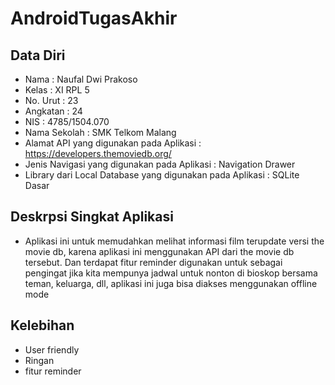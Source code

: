 # AndroidTugasAkhir
## Data Diri
   - Nama          : Naufal Dwi Prakoso
   - Kelas         : XI RPL 5
   - No. Urut      : 23
   - Angkatan      : 24
   - NIS           : 4785/1504.070
   - Nama Sekolah  : SMK Telkom Malang
   - Alamat API yang digunakan pada Aplikasi : https://developers.themoviedb.org/ 
   - Jenis Navigasi yang digunakan pada Aplikasi : Navigation Drawer 
   - Library dari Local Database yang digunakan pada Aplikasi : SQLite Dasar 
## Deskrpsi Singkat Aplikasi
  - Aplikasi ini untuk memudahkan melihat informasi film terupdate versi the movie db, karena aplikasi ini menggunakan API dari the movie db tersebut. Dan terdapat fitur reminder digunakan untuk sebagai pengingat jika kita mempunya jadwal untuk nonton di bioskop bersama teman, keluarga, dll, aplikasi ini juga bisa diakses menggunakan offline mode
## Kelebihan
  - User friendly
  - Ringan
  - fitur reminder
